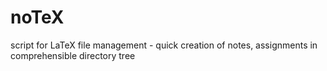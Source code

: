 # noTeX
script for LaTeX file management - quick creation of notes, assignments in comprehensible directory tree
